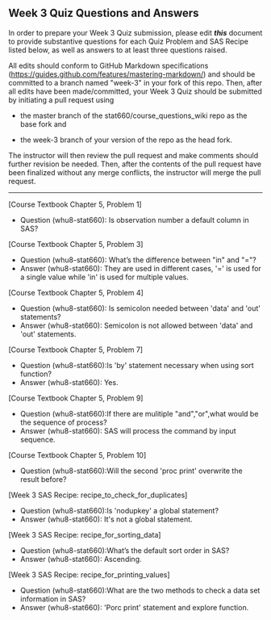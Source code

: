 
## Week 3 Quiz Questions and Answers

In order to prepare your Week 3 Quiz submission, please edit ***this*** document to provide substantive questions for each Quiz Problem and SAS Recipe listed below, as well as answers to at least three questions raised.

All edits should conform to GitHub Markdown specifications (https://guides.github.com/features/mastering-markdown/) and should be committed to a branch named "week-3" in your fork of this repo. Then, after all edits have been made/committed, your Week 3 Quiz should be submitted by initiating a pull request using

- the master branch of the stat660/course_questions_wiki repo as the base fork and

- the week-3 branch of your version of the repo as the head fork.

The instructor will then review the pull request and make comments should further revision be needed. Then, after the contents of the pull request have been finalized without any merge conflicts, the instructor will merge the pull request.



********************************************************************************



[Course Textbook Chapter 5, Problem 1]
- Question (whu8-stat660): Is observation number a default column in SAS?



[Course Textbook Chapter 5, Problem 3]
- Question (whu8-stat660): What’s the difference between "in" and "="?
- Answer (whu8-stat660): They are used in different cases, '=' is used for a single value while 'in' is used for multiple values.



[Course Textbook Chapter 5, Problem 4]
- Question (whu8-stat660): Is semicolon needed between 'data' and 'out' statements? 
- Answer (whu8-stat660): Semicolon is not allowed between 'data' and 'out' statements.



[Course Textbook Chapter 5, Problem 7]
- Question (whu8-stat660):Is 'by' statement necessary when using sort function?
- Answer (whu8-stat660): Yes. 



[Course Textbook Chapter 5, Problem 9]
- Question (whu8-stat660):If there are mulitiple "and","or",what would be the sequence of process?
- Answer (whu8-stat660): SAS will process the command by input sequence.



[Course Textbook Chapter 5, Problem 10]
- Question (whu8-stat660):Will the second 'proc print' overwrite the result before?



[Week 3 SAS Recipe: recipe_to_check_for_duplicates]
- Question (whu8-stat660):Is 'nodupkey' a global statement? 
- Answer (whu8-stat660): It's not a global statement.



[Week 3 SAS Recipe: recipe_for_sorting_data]
- Question (whu8-stat660):What’s the default sort order in SAS?
- Answer (whu8-stat660): Ascending.



[Week 3 SAS Recipe: recipe_for_printing_values]
- Question (whu8-stat660):What are the two methods to check a data set information in SAS?
- Answer (whu8-stat660): 'Porc print' statement and explore function.


